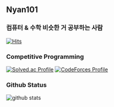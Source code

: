 ## Nyan101

### 컴퓨터 & 수학 비슷한 거 공부하는 사람
[![Hits](https://hits.seeyoufarm.com/api/count/incr/badge.svg?url=https%3A%2F%2Fgithub.com%2Fnyan101)](https://hits.seeyoufarm.com)

### Competitive Programming
[![Solved.ac Profile](http://mazassumnida.wtf/api/v2/generate_badge?boj=nyan101)](https://solved.ac/nyan101)
[![CodeForces Profile](http://cf.leed.at?id=nyan101)](https://codeforces.com/profile/nyan101)

### Github Status
![github stats](https://github-readme-stats.vercel.app/api?username=nyan101&show_icons=true)
